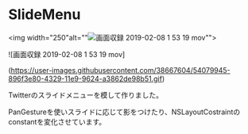 # SlideMenu
<img width="250"alt=""![画面収録 2019-02-08 1 53 19 mov](https://user-images.githubusercontent.com/38667604/54079945-896f3e80-4329-11e9-9624-a3862de98b51.gif)"">

![画面収録 2019-02-08 1 53 19 mov]

(https://user-images.githubusercontent.com/38667604/54079945-896f3e80-4329-11e9-9624-a3862de98b51.gif)

Twitterのスライドメニューを模して作りました。

PanGestureを使いスライドに応じて影をつけたり、NSLayoutCostraintのconstantを変化させています。

